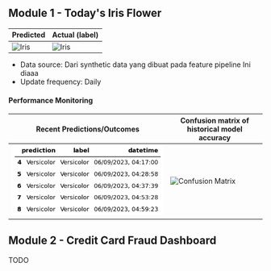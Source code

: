 
## Module 1 - Today's Iris Flower 

| Predicted | Actual (label)
|--------|------- 
| ![Iris](https://raw.githubusercontent.com/Fudulism/serverless-ml-course/main/assets/latest_iris.png) | ![Iris](https://raw.githubusercontent.com/Fudulism/serverless-ml-course/main/assets/actual_iris.png) 

 * Data source: Dari synthetic data yang dibuat pada feature pipeline Ini diaaa
 * Update frequency: Daily

#### Performance Monitoring 

| Recent Predictions/Outcomes | Confusion matrix of historical model accuracy 
|--------|------- 
| ![Recent predictions](https://raw.githubusercontent.com/Fudulism/serverless-ml-course/main/assets/df_recent.png) | ![Confusion Matrix](https://raw.githubusercontent.com/Fudulism/serverless-ml-course/main/assets/confusion_matrix.png)


## Module 2 - Credit Card Fraud Dashboard


TODO

